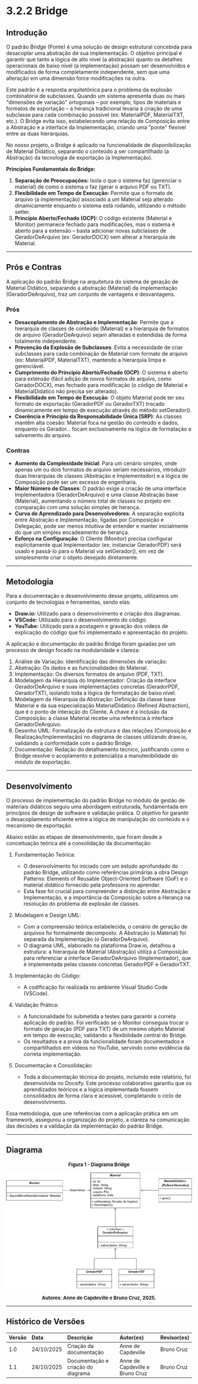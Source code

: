 # 3.2.2 Bridge

## Introdução

O padrão Bridge (Ponte) é uma solução de design estrutural concebida para desacoplar uma abstração de sua implementação. O objetivo principal é garantir que tanto a lógica de alto nível (a abstração) quanto os detalhes operacionais de baixo nível (a implementação) possam ser desenvolvidos e modificados de forma completamente independente, sem que uma alteração em uma dimensão force modificações na outra.

Este padrão é a resposta arquitetônica para o problema da explosão combinatória de subclasses. Quando um sistema apresenta duas ou mais "dimensões de variação" ortogonais – por exemplo, tipos de materiais e formatos de exportação – a herança tradicional levaria à criação de uma subclasse para cada combinação possível (ex: MaterialPDF, MaterialTXT, etc.). O Bridge evita isso, estabelecendo uma relação de Composição entre a Abstração e a interface da Implementação, criando uma "ponte" flexível entre as duas hierarquias.

No nosso projeto, o Bridge é aplicado na funcionalidade de disponibilização de Material Didático, separando o conteúdo a ser compartilhado (a Abstração) da tecnologia de exportação (a Implementação).


**Princípios Fundamentais do Bridge:**

1. **Separação de Preocupações:** Isola o que o sistema faz (gerenciar o material) de como o sistema o faz (gerar o arquivo PDF ou TXT).
2. **Flexibilidade em Tempo de Execução:** Permite que o formato de arquivo (a implementação) associado a um Material seja alterado dinamicamente enquanto o sistema está rodando, utilizando o método setter.
3. **Princípio Aberto/Fechado (OCP):** O código existente (Material e Monitor) permanece fechado para modificações, mas o sistema é aberto para a extensão – basta adicionar novas subclasses de GeradorDeArquivo (ex: GeradorDOCX) sem alterar a hierarquia de Material.

-----

## Prós e Contras 

A aplicação do padrão Bridge na arquitetura do sistema de geração de Material Didático, separando a abstração (Material) da implementação (GeradorDeArquivo), traz um conjunto de vantagens e desvantagens.

### Prós
- **Desacoplamento de Abstração e Implementação**: Permite que a hierarquia de classes de conteúdo (Material) e a hierarquia de formatos de arquivo (GeradorDeArquivo) sejam alteradas e estendidas de forma totalmente independente.
- **Prevenção da Explosão de Subclasses**: Evita a necessidade de criar subclasses para cada combinação de Material com formato de arquivo (ex: MaterialPDF, MaterialTXT), mantendo a hierarquia limpa e gerenciável.
- **Cumprimento do Princípio Aberto/Fechado (OCP)**: O sistema é aberto para extensão (fácil adição de novos formatos de arquivo, como GeradorDOCX), mas fechado para modificação (o código de Material e MaterialDidatico não precisa ser alterado).
- **Flexibilidade em Tempo de Execução**: O objeto Material pode ter seu formato de exportação (GeradorPDF ou GeradorTXT) trocado dinamicamente em tempo de execução através do método setGerador().
- **Coerência e Princípio da Responsabilidade Única (SRP)**: As classes mantêm alta coesão: Material foca na gestão do conteúdo e dados, enquanto os Gerador... focam exclusivamente na lógica de formatação e salvamento do arquivo.

### Contras
- **Aumento da Complexidade Inicial**: Para um cenário simples, onde apenas um ou dois formatos de arquivo seriam necessários, introduzir duas hierarquias de classes (Abstração e Implementador) e a lógica de Composição pode ser um excesso de engenharia.
- **Maior Número de Classes**: O padrão exige a criação de uma interface Implementadora (GeradorDeArquivo) e uma classe Abstração base (Material), aumentando o número total de classes no projeto em comparação com uma solução simples de herança.
- **Curva de Aprendizado para Desenvolvedores**: A separação explícita entre Abstração e Implementação, ligadas por Composição e Delegação, pode ser menos intuitiva de entender e manter inicialmente do que um simples encadeamento de herança.
- **Esforço na Configuração**: O Cliente (Monitor) precisa configurar explicitamente qual Implementador (ex: instanciar GeradorPDF) será usado e passá-lo para o Material via setGerador(), em vez de simplesmente criar o objeto desejado diretamente.

-----

## Metodologia

Para a documentação e desenvolvimento desse projeto, utilizamos um conjunto de tecnologias e ferramentas, sendo elas:

- **Draw.io:** Utilizado para o desenvolvimento e criação dos diagramas.
- **VSCode:** Utilizado para o desenvolvimento do código.
- **YouTube:** Utilizado para a postagem e gravação dos vídeos de explicação do código que foi implementado e apresentação do projeto.

A aplicação e documentação do padrão Bridge foram guiadas por um processo de design focado na modularidade e clareza:

1. Análise de Variação: Identificação das dimensões de variação:
2. Abstração: Os dados e as funcionalidades do Material.
3. Implementação: Os diversos formatos de arquivo (PDF, TXT).
4. Modelagem da Hierarquia do Implementador: Criação da interface GeradorDeArquivo e suas implementações concretas (GeradorPDF, GeradorTXT), isolando toda a lógica de formatação de baixo nível.
5. Modelagem da Hierarquia da Abstração: Definição da classe base Material e da sua especialização MaterialDidatico (Refined Abstraction), que é o ponto de interação do Cliente. A chave é a inclusão da Composição: a classe Material recebe uma referência à interface GeradorDeArquivo.
6. Desenho UML: Formalização da estrutura e das relações (Composição e Realização/Implementação) no diagrama de classes utilizando draw.io, validando a conformidade com o padrão Bridge.
7. Documentação: Redação do detalhamento técnico, justificando como o Bridge resolve o acoplamento e potencializa a manutenibilidade do módulo de exportação.

-----

## Desenvolvimento

O processo de implementação do padrão Bridge no módulo de gestão de materiais didáticos seguiu uma abordagem estruturada, fundamentada em princípios de design de software e validação prática. O objetivo foi garantir o desacoplamento eficiente entre a lógica de manipulação do conteúdo e o mecanismo de exportação.

Abaixo estão as etapas de desenvolvimento, que foram desde a conceituação teórica até a consolidação da documentação:
1. Fundamentação Teórica:
    - O desenvolvimento foi iniciado com um estudo aprofundado do padrão Bridge, utilizando como referências primárias a obra Design Patterns: Elements of Reusable Object-Oriented Software (GoF) e o material didático fornecido pela professora no aprender.
    - Esta fase foi crucial para compreender a distinção entre Abstração e Implementação, e a importância da Composição sobre a Herança na resolução do problema de explosão de classes.

2. Modelagem e Design UML:
    - Com a compreensão teórica estabelecida, o cenário de geração de arquivos foi formalmente decomposto. A Abstração (o Material) foi separada da Implementação (o GeradorDeArquivo).
    - O diagrama UML, elaborado na plataforma Draw.io, detalhou a estrutura: a hierarquia de Material (Abstração) utiliza a Composição para referenciar a interface GeradorDeArquivo (Implementador), que é implementada pelas classes concretas GeradorPDF e GeradorTXT.

3. Implementação do Código:
    -  A codificação foi realizada no ambiente Visual Studio Code (VSCode).

4. Validação Prática:
    - A funcionalidade foi submetida a testes para garantir a correta aplicação do padrão. Foi verificado se o Monitor conseguia trocar o formato de geração (PDF para TXT) de um mesmo objeto Material em tempo de execução, validando a flexibilidade central do Bridge.
    - Os resultados e a prova da funcionalidade foram documentados e compartilhados em vídeos no YouTube, servindo como evidência da correta implementação.

5. Documentação e Consolidação:
    - Toda a documentação técnica do projeto, incluindo este relatório, foi desenvolvida no Docsify. Este processo colaborativo garantiu que os aprendizados teóricos e a lógica implementada fossem consolidados de forma clara e acessível, completando o ciclo de desenvolvimento.

Essa metodologia, que une referências com a aplicação prática em um framework, assegurou a organização do projeto, a clareza na comunicação das decisões e a validação da implementação do padrão Bridge.

-----

## Diagrama

<font size="2"><p style="text-align: center"><b>Figura 1 - Diagrama Bridge</b></p></font>

<center>

![imagem](../images/DiagramaBridge.png)

</center>

<font size="2"><p style="text-align: center"><b>Autores: Anne de Capdeville e Bruno Cruz, 2025.</b></p></font>


-----

## Histórico de Versões

| Versão | Data | Descrição | Autor(es) | Revisor(es) |
| :--- | :--- | :--- | :--- | :--- |
| 1.0 | 24/10/2025 | Criação da documentação | Anne de Capdeville | Bruno Cruz|
| 1.1 | 24/10/2025 | Documentação e criação do diagrama  | Anne de Capdeville e Bruno Cruz | Bruno Cruz |
